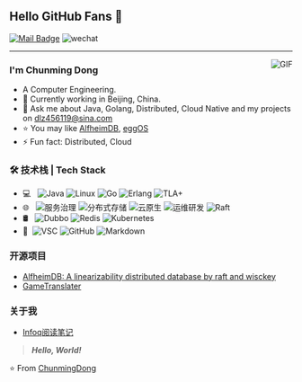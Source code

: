 ## Hello GitHub Fans 👋
[![Mail Badge](https://img.shields.io/badge/dlz456119@sina.com-c14438?style=flat&logo=Gmail&logoColor=white&link=mailto:dlz456119@sina.com)](mailto:dlz456119@sina.com)    ![wechat](https://img.shields.io/badge/dj456119-blue?style=flat&logo=wechat&logoColor=green)

---
<img align="right" alt="GIF" src="https://raw.githubusercontent.com/JoeyBling/JoeyBling/master/pic/pusheencode.gif" />

### I'm Chunming Dong

- A Computer Engineering.
- 🌱 Currently working in Beijing, China.
- 💬 Ask me about Java, Golang, Distributed, Cloud Native and my projects on [dlz456119@sina.com](mailto:dlz456119@qq.com)
- ⭐ You may like [AlfheimDB](https://github.com/dj456119/AlfheimDB), [eggOS](http://github.com/dj456119/eggos) 
- ⚡ Fun fact: Distributed, Cloud

### 🛠 技术栈 | Tech Stack

- 💻 &#160; ![Java](https://img.shields.io/badge/-Java-333333?style=flat&logo=Java&logoColor=007396)
![Linux](https://img.shields.io/badge/-Linux-333333?style=flat&logo=Linux&logoColor=FCC624)
![Go](https://img.shields.io/badge/-Go-333333?style=flat&logo=Go&logoColor=FF4800)
![Erlang](https://img.shields.io/badge/-Erlang-333333?style=flat&logo=Erlang&logoColor=563D7C)
![TLA+](https://img.shields.io/badge/-TLA%2B-333333?style=flat&logoColor=563D7C)
- 🌐 &#160; ![服务治理](https://img.shields.io/badge/-服务治理-333333?style=flat&logo=soa)
![分布式存储](https://img.shields.io/badge/-分布式存储-333333?style=flat&logo=distributed&logoColor=563D7C)
![云原生](https://img.shields.io/badge/-云原生-333333?style=flat&logo=cloud&logoColor=563D7C)
![运维研发](https://img.shields.io/badge/-运维研发-333333?style=flat&logo=cloud&logoColor=563D7C)
![Raft](https://img.shields.io/badge/-Raft-333333?style=flat&logo=raft)
- 🛢 &#160; ![Dubbo](https://img.shields.io/badge/-Dubbo-333333?style=flat&logo=Dubbo)
![Redis](https://img.shields.io/badge/-Redis-333333?style=flat&logo=Redis)
![Kubernetes](https://img.shields.io/badge/-Kubernetes-333333?style=flat&logo=Kubernetes)
- 🔧 &#160;![VSC](https://img.shields.io/badge/-VSC-333333?style=flat&logo=Visualstudiocode)
![GitHub](https://img.shields.io/badge/-GitHub-333333?style=flat&logo=github)
![Markdown](https://img.shields.io/badge/-Markdown-333333?style=flat&logo=markdown)

### 开源项目
- [AlfheimDB: A linearizability distributed database by raft and wisckey](https://github.com/dj456119/AlfheimDB)
- [GameTranslater](https://github.com/dj456119/game-translater)

### 关于我
- [Infoq阅读笔记](https://github.com/dj456119/infoq-reading-notes)

> ***Hello, World!***

⭐️ From [ChunmingDong](https://github.com/dj456119)

